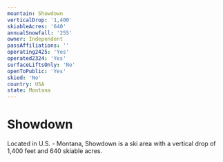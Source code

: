 ```yaml
---
mountain: Showdown
verticalDrop: '1,400'
skiableAcres: '640'
annualSnowfall: '255'
owner: Independent
passAffiliations: ''
operating2425: 'Yes'
operated2324: 'Yes'
surfaceLiftsOnly: 'No'
openToPublic: 'Yes'
skied: 'No'
country: USA
state: Montana
---
```


# Showdown

Located in U.S. - Montana, Showdown is a ski area with a vertical drop of 1,400 feet and 640 skiable acres.
